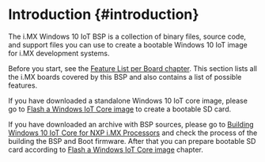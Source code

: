 Introduction {#introduction}
====

The i.MX Windows 10 IoT BSP is a collection of binary files, source code, and support files you can
use to create a bootable Windows 10 IoT image for i.MX development systems.

Before you start, see the [Feature List per Board chapter](#feature-list). This section lists all the i.MX boards covered by this BSP and also contains a list of possible features.

If you have downloaded a standalone Windows 10 IoT core image, please go to [Flash a Windows IoT Core image](#flash-image) to create a bootable SD card.

If you have downloaded an archive with BSP sources, please go to [Building Windows 10 IoT Core for NXP i.MX Processors](#build-bsp) and check the process of the building the BSP and Boot firmware. After that you can prepare bootable SD card according to [Flash a Windows IoT Core image](#flash-image) chapter.
